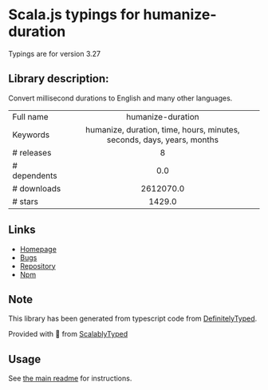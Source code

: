 
# Scala.js typings for humanize-duration

Typings are for version 3.27

## Library description:
Convert millisecond durations to English and many other languages.

|                    |                 |
| ------------------ | :-------------: |
| Full name          | humanize-duration |
| Keywords           | humanize, duration, time, hours, minutes, seconds, days, years, months |
| # releases         | 8 |
| # dependents       | 0.0 |
| # downloads        | 2612070.0 |
| # stars            | 1429.0 |

## Links
- [Homepage](https://github.com/EvanHahn/HumanizeDuration.js)
- [Bugs](https://github.com/EvanHahn/HumanizeDuration.js/issues)
- [Repository](https://github.com/EvanHahn/HumanizeDuration.js)
- [Npm](https://www.npmjs.com/package/humanize-duration)
    


## Note
This library has been generated from typescript code from [DefinitelyTyped](https://definitelytyped.org).

Provided with :purple_heart: from [ScalablyTyped](https://github.com/oyvindberg/ScalablyTyped)

## Usage
See [the main readme](../../readme.md) for instructions.


